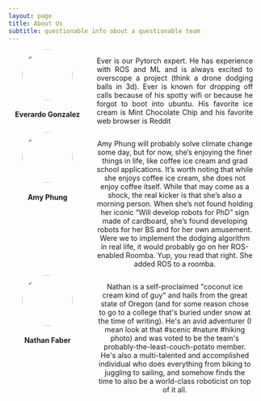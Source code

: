 ```yaml
---
layout: page
title: About Us
subtitle: questionable info about a questionable team
---
```


<style>
.grid {
  display: flex;
}
.single-col {
  flex: 1;
  align-items: center;
}
.single-col:last-child {
  margin-left: 20px;
  margin-right: 20px;
}
.double-col {
  flex: 2;
}
.double-col:last-child {
  margin-left: 20px;
  margin-right: 20px;
}

.image-cropper {
  width: 100px;
  height: 100px;
  position: relative;
  overflow: hidden;
  border-radius: 50%;
}

img {
  display: inline;
  margin: 0 auto;
  height: 100%;
  width: auto;
}
</style>

<div class="grid">
    <div class="single-col">
       <div class="content">
          <center>
            <div class="image-cropper">
              <img src="/ml_comprobofinal/img/ever.jpeg" class="rounded" />
            </div>
           <h4> Everardo Gonzalez </h4>
          </center>
       </div>
    </div>
    <div class="double-col">
       <div class="content">
           <center>
               <p align="justify">
Ever is our Pytorch expert. He has experience with ROS and ML and is always excited to overscope a project (think a drone dodging balls in 3d). Ever is known for dropping off calls because of his spotty wifi or because he forgot to boot into ubuntu. His favorite ice cream is Mint Chocolate Chip and his favorite web browser is Reddit 
</p>
           </center>
       </div>
    </div>
</div>

<div class="grid">
    <div class="single-col">
       <div class="content">
           <center>
              <div class="image-cropper">
                <img src="https://scontent-lga3-1.xx.fbcdn.net/v/t1.0-9/32294635_585371581835256_5209477485288226816_o.jpg?_nc_cat=103&ccb=2&_nc_sid=09cbfe&_nc_ohc=GAFNbzQ27uQAX_dNMLA&_nc_ht=scontent-lga3-1.xx&oh=71c91359cdb2009890f4a7953023e9d5&oe=60008892" class="rounded" />
              </div>
             <h4> Amy Phung </h4>
           </center>
       </div>
    </div>
    <div class="double-col">
       <div class="content">
           <center>
               <p>
Amy Phung will probably solve climate change some day, but for now, she’s enjoying the finer things in life, like coffee ice cream and grad school applications. It’s worth noting that while she enjoys coffee ice cream, she does not enjoy coffee itself. While that may come as a shock, the real kicker is that she’s also a morning person. When she’s not found holding her iconic “Will develop robots for PhD” sign made of cardboard, she’s found developing robots for her BS and for her own amusement. Were we to implement the dodging algorithm in real life, it would probably go on her ROS-enabled Roomba. Yup, you read that right. She added ROS to a roomba.
</p>
           </center>
       </div>
    </div>
</div>

<div class="grid">
    <div class="single-col">
       <div class="content">
           <center>
              <div class="image-cropper">
                <img src="/ml_comprobofinal/img/nathan.jpg" class="rounded" />
              </div>
             <h4> Nathan Faber </h4>
           </center>
       </div>
    </div>
    <div class="double-col">
       <div class="content">
           <center>
 <p>Nathan is a self-proclaimed "coconut ice cream kind of guy" and hails from the great state of Oregon (and for some reason chose to go to a college that's buried under snow at the time of writing). He's an avid adventurer (I mean look at that #scenic #nature #hiking photo) and was voted to be the team's probably-the-least-couch-potato member. He's also a multi-talented and accomplished individual who does everything from biking to juggling to sailing, and somehow finds the time to also be a world-class roboticist on top of it all.</p>
           </center>
       </div>
    </div>
</div>
 
